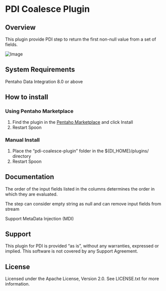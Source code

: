 # PDI Coalesce Plugin


## Overview

This plugin provide PDI step to return the first non-null value from a set of fields.

![Image](https://github.com/nadment/pdi-coalesce-plugin/blob/master/core/src/main/resources/coalesce.svg)

## System Requirements

Pentaho Data Integration 8.0 or above

## How to install #

### Using Pentaho Marketplace

1. Find the plugin in the [Pentaho Marketplace](http://www.pentaho.com/marketplace) and click Install
2. Restart Spoon

### Manual Install

1. Place the “pdi-coalesce-plugin” folder in the ${DI\_HOME}/plugins/ directory
2. Restart Spoon

## Documentation

The order of the input fields listed in the columns determines the order in which they are evaluated.

The step can consider empty string as null and can remove input fields from stream

Support MetaData Injection (MDI) 

## Support

This plugin for PDI is provided “as is”, without any warranties, expressed or implied. This software is not covered by any Support Agreement.

## License

Licensed under the Apache License, Version 2.0. See LICENSE.txt for more information.


